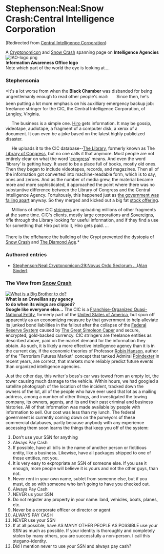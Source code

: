 
# Stephenson:Neal:Snow Crash:Central Intelligence Corporation

(Redirected from [Central Intelligence Corporation](/central-intelligence-corporation))

A [Cryptonomicon](/cryptonomicon) and [Snow Crash](/snow-crash) spanning page on **Intelligence Agencies**
![IAO-logo.png](/images/IAO-logo.png)  
**Information Awareness Office logo**  
Note which part of the world the eye is looking at....
### Stephensonia


*It's a lot worse from when the **Black Chamber** was disbanded for being ungentlemanly enough to read other people's mail:
      Since then, he's been putting a lot more emphasis on his auxilliary emergency backup job: freelance stringer for the CIC, the Central Intelligence Corporation, of Langley, Virginia.  

     The business is a simple one. [Hiro](/stephenson-neal-snow-crash-hiro-protagonist) gets information. It may be gossip, videotape, audiotape, a fragment of a computer disk, a xerox of a document. It can even be a joke based on the latest highly publicized disaster.  

     He uploads it to the CIC database--[The Library](/the-library), formerly known as The [Library of Congress](/), but no one calls it that anymore. Most people are not entirely clear on what the word '[congress](/)' means. And even the word 'library' is getting hazy. It used to be a place full of books, mostly old ones. Then they began to include videotapes, records, and magazines. Then all of the information got converted into machine-readable form, which is to say, ones and zeroes. And as the number of media grew, the material became more and more sophisticated, it approached the point where there was no substantive difference between the Library of Congress and the Central Intelligence Agency. Fortuitously, this happened just as [the government was falling apart](/the-government-was-falling-apart) anyway. So they merged and kicked out a big fat [stock offering](/).  

     Millions of other CIC [stringers](/) are uploading millions of other fragments at the same time. CIC's clients, mostly large corporations and [Sovereigns](/), rifle through the Library looking for useful information, and if they find a use for something that Hiro put into it, Hiro gets paid. ...

There is the offchance the building of the Crypt prevented the dystopia of [Snow Crash](/snow-crash) and [The Diamond Age](/the-diamond-age).*

### Authored entries


* [Stephenson:Neal:Cryptonomicon:29:Novus Ordo Seclorum ...(Alan Sinder)](/stephenson-neal-cryptonomicon-29-novus-ordo-seclorum-alan-sinder)


### The View from [Snow Crash](/snow-crash)


[![What is a Big Brother to do?](/web/20060725171944im_/http://www.metaweb.com/wiki/upload/e/e5/Cia_google.gif)](what-is-a-big-brother-to-do)  
**What is an Orwellian spy agency  
to do when its wings are clipped?   
Google like everyone else...**
The CIC is a [Franchise-Organized Quasi-National Entity](/foqne), formerly part of the [United States of America](/), but spun off apparently as an economizing measure by that government to help alleviate its junked bond liabilities in the fallout after the collapse of the [Federal Reserve System](/the-creature-from-jekkyll-island) caused by [The Great Simoleon Caper](/the-great-simoleon-caper) and secure, encrypted, gold-backed currency. CIC stringers are freelance entities as described above, paid on the market demand for the information they obtain. As such, it is likely a more effective intelligence agency than it is in the current day, if the economic theories of Professor [Robin Hanson](/), author of the "Terrorism Futures Market" concept that tanked Admiral [Poindexter](/) in recent years, are correct, that markets more reliably predict future events than organized intelligence agencies.

Just the other day, this writer's boss's car was towed from an empty lot, the tower causing much damage to the vehicle. Within hours, we had googled a satellite photograph of the location of the incident, tracked down the owners of the lot, all of the people who have ever used that lot as a mailing address, among a number of other things, and investigated the towing company, its owners, agents, and its and their past criminal and business histories. All of that information was made available by people with information to sell. Our cost was less than my lunch. The federal government is currently coming down on the purveyors of these commercial databases, partly because anybody with any experience accessing them soon learns the things that keep you off of the system:

1. Don't use your SSN for anything
2. Always Pay Cash
3. If possible, have all bills in the name of another person or fictitious entity, like a business. Likewise, have all packages shipped to one of those entities, not you.
4. It is very easy to expropriate an SSN of someone else. If you use it enough, more people will believe it is yours and not the other guys, than not.
5. Never rent in your own name, sublet from someone else, but if you must, do so with someone who isn't going to have you checked out.
6. Always Pay Cash
7. NEVER us your SSN
8. Do not register any property in your name: land, vehicles, boats, planes, etc.
9. Never be a corporate officer or director or agent
10. ALWAYS PAY CASH
11. NEVER use your SSN
12. If at all possible, have AS MANY OTHER PEOPLE AS POSSIBLE use your SSN as much as possible. If your identity is thoroughly and completely stolen by many others, you are successfully a non-person. I call this stegano-identity.
13. Did I mention never to use your SSN and always pay cash?
